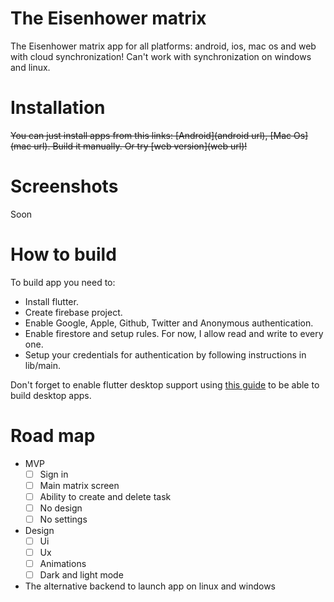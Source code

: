 # The Eisenhower matrix

The Eisenhower matrix app for all platforms: android, ios, mac os and web with cloud synchronization! Can't work with synchronization on windows and linux.

# Installation
~~You can just install apps from this links: [Android](android url), [Mac Os](mac url). Build it manually. Or try [web version](web url)!~~

# Screenshots
Soon

# How to build
To build app you need to:
 - Install flutter.
 - Create firebase project.
 - Enable Google, Apple, Github, Twitter and Anonymous authentication.
 - Enable firestore and setup rules. For now, I allow read and write to every one.
 - Setup your credentials for authentication by following instructions in lib/main. 
 
 Don't forget to enable flutter desktop support using [this guide](https://flutter.dev/desktop) to be able to build desktop apps.
 
# Road map
- MVP
  - [ ] Sign in
  - [ ] Main matrix screen
  - [ ] Ability to create and delete task
  - [ ] No design
  - [ ] No settings

- Design
  - [ ] Ui
  - [ ] Ux
  - [ ] Animations
  - [ ] Dark and light mode

- The alternative backend to launch app on linux and windows
